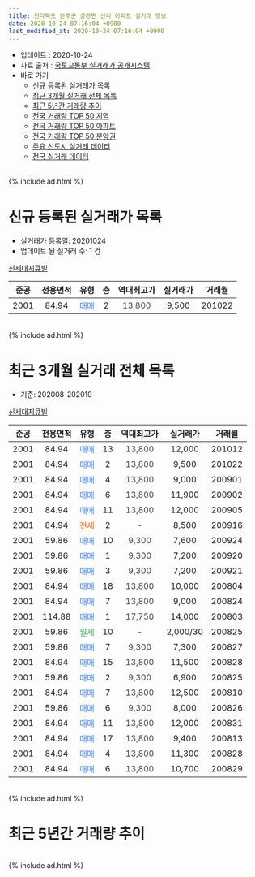 ```yaml
---
title: 전라북도 완주군 상관면 신리 아파트 실거래 정보
date: 2020-10-24 07:16:04 +0900
last_modified_at: 2020-10-24 07:16:04 +0900
---
```


* 업데이트 : 2020-10-24
* 자료 출처 : [국토교통부 실거래가 공개시스템](http://rt.molit.go.kr)
* 바로 가기
    * [신규 등록된 실거래가 목록](#신규-등록된-실거래가-목록)
    * [최근 3개월 실거래 전체 목록](#최근-3개월-실거래-전체-목록)
    * [최근 5년간 거래량 추이](#최근-5년간-거래량-추이)
    * [전국 거래량 TOP 50 지역](https://inasie.github.io/apt-trade-info/최근-3개월-전국에서-가장-거래가-많이-발생한-지역)
    * [전국 거래량 TOP 50 아파트](https://inasie.github.io/apt-trade-info/최근-3개월-전국에서-가장-거래가-많이-발생한-아파트)
    * [전국 거래량 TOP 50 분양권](https://inasie.github.io/apt-trade-info/최근-3개월-전국에서-가장-거래가-많이-발생한-분양권)
    * [주요 신도시 실거래 데이터](https://inasie.github.io/apt-trade-info/주요-신도시)
    * [전국 실거래 데이터](https://inasie.github.io/apt-trade-info/전국)
<br>
{% include ad.html %}
<br>

# 신규 등록된 실거래가 목록
* 실거래가 등록일: 20201024
* 업데이트 된 실거래 수: 1 건


[신세대지큐빌](https://search.naver.com/search.naver?query=%EC%A0%84%EB%9D%BC%EB%B6%81%EB%8F%84+%EC%99%84%EC%A3%BC%EA%B5%B0+%EC%83%81%EA%B4%80%EB%A9%B4+%EC%8B%A0%EB%A6%AC+%EC%8B%A0%EC%84%B8%EB%8C%80%EC%A7%80%ED%81%90%EB%B9%8C)

|준공|전용면적|유형|층|역대최고가|실거래가|거래월|
|:---:|:---:|:---:|:---:|:---:|:---:|:---:|
|2001|84.94|<span style="color:#4285f3">매매</span>|2|<span style="color:#444444">13,800</span>|9,500|201022|


<br>
{% include ad.html %}
<br>

# 최근 3개월 실거래 전체 목록
* 기준: 202008-202010


[신세대지큐빌](https://search.naver.com/search.naver?query=%EC%A0%84%EB%9D%BC%EB%B6%81%EB%8F%84+%EC%99%84%EC%A3%BC%EA%B5%B0+%EC%83%81%EA%B4%80%EB%A9%B4+%EC%8B%A0%EB%A6%AC+%EC%8B%A0%EC%84%B8%EB%8C%80%EC%A7%80%ED%81%90%EB%B9%8C)

|준공|전용면적|유형|층|역대최고가|실거래가|거래월|
|:---:|:---:|:---:|:---:|:---:|:---:|:---:|
|2001|84.94|<span style="color:#4285f3">매매</span>|13|<span style="color:#444444">13,800</span>|12,000|201012|
|2001|84.94|<span style="color:#4285f3">매매</span>|2|<span style="color:#444444">13,800</span>|9,500|201022|
|2001|84.94|<span style="color:#4285f3">매매</span>|4|<span style="color:#444444">13,800</span>|9,000|200901|
|2001|84.94|<span style="color:#4285f3">매매</span>|6|<span style="color:#444444">13,800</span>|11,900|200902|
|2001|84.94|<span style="color:#4285f3">매매</span>|11|<span style="color:#444444">13,800</span>|12,000|200905|
|2001|84.94|<span style="color:#ff5a00">전세</span>|2|<span style="color:#444444">-</span>|8,500|200916|
|2001|59.86|<span style="color:#4285f3">매매</span>|10|<span style="color:#444444">9,300</span>|7,600|200924|
|2001|59.86|<span style="color:#4285f3">매매</span>|1|<span style="color:#444444">9,300</span>|7,200|200920|
|2001|59.86|<span style="color:#4285f3">매매</span>|3|<span style="color:#444444">9,300</span>|7,200|200921|
|2001|84.94|<span style="color:#4285f3">매매</span>|18|<span style="color:#444444">13,800</span>|10,000|200804|
|2001|84.94|<span style="color:#4285f3">매매</span>|7|<span style="color:#444444">13,800</span>|9,000|200824|
|2001|114.88|<span style="color:#4285f3">매매</span>|1|<span style="color:#444444">17,750</span>|14,000|200803|
|2001|59.86|<span style="color:#34a853">월세</span>|10|<span style="color:#444444">-</span>|2,000/30|200825|
|2001|59.86|<span style="color:#4285f3">매매</span>|7|<span style="color:#444444">9,300</span>|7,300|200827|
|2001|84.94|<span style="color:#4285f3">매매</span>|15|<span style="color:#444444">13,800</span>|11,500|200828|
|2001|59.86|<span style="color:#4285f3">매매</span>|2|<span style="color:#444444">9,300</span>|6,900|200825|
|2001|84.94|<span style="color:#4285f3">매매</span>|7|<span style="color:#444444">13,800</span>|12,500|200810|
|2001|59.86|<span style="color:#4285f3">매매</span>|6|<span style="color:#444444">9,300</span>|8,000|200826|
|2001|84.94|<span style="color:#4285f3">매매</span>|11|<span style="color:#444444">13,800</span>|12,000|200831|
|2001|84.94|<span style="color:#4285f3">매매</span>|17|<span style="color:#444444">13,800</span>|9,400|200813|
|2001|84.94|<span style="color:#4285f3">매매</span>|4|<span style="color:#444444">13,800</span>|11,300|200828|
|2001|84.94|<span style="color:#4285f3">매매</span>|6|<span style="color:#444444">13,800</span>|10,700|200829|


<br>
{% include ad.html %}
<br>

# 최근 5년간 거래량 추이


<div style="width:100%;">
    <canvas id="deal_progress" height="200"></canvas>
</div>

<script>
new Chart(document.getElementById("deal_progress"), {
    type: 'line',
    data: {
        labels: ['201510','201511','201512','201601','201602','201603','201604','201605','201606','201607','201608','201609','201610','201611','201612','201701','201702','201703','201704','201705','201706','201707','201708','201709','201710','201711','201712','201801','201802','201803','201804','201805','201806','201807','201808','201809','201810','201811','201812','201901','201902','201903','201904','201905','201906','201907','201908','201909','201910','201911','201912','202001','202002','202003','202004','202005','202006','202007','202008','202009','202010'],
        datasets: [{
            label: '매매',
            pointRadius: 1,
            data: [3, 9, 3, 4, 4, 8, 6, 14, 4, 5, 9, 6, 8, 11, 7, 4, 4, 7, 7, 4, 9, 7, 6, 7, 4, 6, 8, 7, 4, 7, 2, 2, 3, 6, 5, 4, 4, 3, 4, 3, 4, 6, 3, 2, 3, 8, 2, 6, 3, 4, 2, 1, 7, 1, 5, 3, 6, 3, 12, 6, 2],
            borderColor: "rgba(255, 201, 14, 1)",
            backgroundColor: "rgba(255, 201, 14, 0.5)",
            fill: false,
            lineTension: 0
        },{
            label: '전월세',
            pointRadius: 1,
            data: [4, 2, 3, 6, 2, 5, 1, 1, 2, 1, 1, 0, 1, 0, 2, 1, 0, 1, 0, 3, 1, 1, 3, 1, 0, 1, 1, 3, 3, 2, 4, 1, 2, 0, 0, 1, 5, 2, 1, 3, 2, 5, 1, 3, 0, 6, 0, 7, 3, 3, 2, 1, 3, 0, 0, 3, 3, 4, 1, 1, 0],
            borderColor: "rgba(0, 141, 185, 1)",
            backgroundColor: "rgba(0, 141, 185, 0.5)",
            fill: false,
            lineTension: 0
        }
        ]
    },
    options: {
        responsive: true,
        title: {
            display: false
        },
        tooltips: {
            mode: 'index',
            intersect: false
        },
        hover: {
            mode: 'nearest',
            intersect: true
        },
        scales: {
            xAxes: [{
                display: true,
                scaleLabel: {
                    display: true,
                    labelString: '년/월'
                }
            }],
            yAxes: [{
                display: true,
                ticks: {
                    suggestedMin: 0,
                },
                scaleLabel: {
                    display: true,
                    labelString: '실거래 수'
                }
            }]
        }
    }
});

</script>


<br>
{% include ad.html %}
<br>


